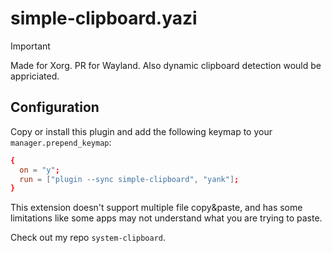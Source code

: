 # simple-clipboard.yazi

> [!Important]
> Made for Xorg. PR for Wayland. Also dynamic clipboard detection would be appriciated.

## Configuration

Copy or install this plugin and add the following keymap to your `manager.prepend_keymap`:

```toml
{
  on = "y";
  run = ["plugin --sync simple-clipboard", "yank"];
}
```

This extension doesn't support multiple 
file copy&paste, and has some limitations
like some apps may not understand what
you are trying to paste.

Check out my repo `system-clipboard`.
